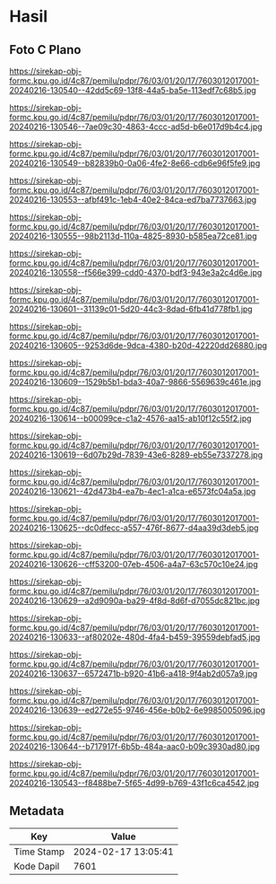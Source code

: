 # Hasil

## Foto C Plano

https://sirekap-obj-formc.kpu.go.id/4c87/pemilu/pdpr/76/03/01/20/17/7603012017001-20240216-130540--42dd5c69-13f8-44a5-ba5e-113edf7c68b5.jpg

https://sirekap-obj-formc.kpu.go.id/4c87/pemilu/pdpr/76/03/01/20/17/7603012017001-20240216-130546--7ae09c30-4863-4ccc-ad5d-b6e017d9b4c4.jpg

https://sirekap-obj-formc.kpu.go.id/4c87/pemilu/pdpr/76/03/01/20/17/7603012017001-20240216-130549--b82839b0-0a06-4fe2-8e66-cdb6e96f5fe9.jpg

https://sirekap-obj-formc.kpu.go.id/4c87/pemilu/pdpr/76/03/01/20/17/7603012017001-20240216-130553--afbf491c-1eb4-40e2-84ca-ed7ba7737663.jpg

https://sirekap-obj-formc.kpu.go.id/4c87/pemilu/pdpr/76/03/01/20/17/7603012017001-20240216-130555--98b2113d-110a-4825-8930-b585ea72ce81.jpg

https://sirekap-obj-formc.kpu.go.id/4c87/pemilu/pdpr/76/03/01/20/17/7603012017001-20240216-130558--f566e399-cdd0-4370-bdf3-943e3a2c4d6e.jpg

https://sirekap-obj-formc.kpu.go.id/4c87/pemilu/pdpr/76/03/01/20/17/7603012017001-20240216-130601--31139c01-5d20-44c3-8dad-6fb41d778fb1.jpg

https://sirekap-obj-formc.kpu.go.id/4c87/pemilu/pdpr/76/03/01/20/17/7603012017001-20240216-130605--9253d6de-9dca-4380-b20d-42220dd26880.jpg

https://sirekap-obj-formc.kpu.go.id/4c87/pemilu/pdpr/76/03/01/20/17/7603012017001-20240216-130609--1529b5b1-bda3-40a7-9866-5569639c461e.jpg

https://sirekap-obj-formc.kpu.go.id/4c87/pemilu/pdpr/76/03/01/20/17/7603012017001-20240216-130614--b00099ce-c1a2-4576-aa15-ab10f12c55f2.jpg

https://sirekap-obj-formc.kpu.go.id/4c87/pemilu/pdpr/76/03/01/20/17/7603012017001-20240216-130619--6d07b29d-7839-43e6-8289-eb55e7337278.jpg

https://sirekap-obj-formc.kpu.go.id/4c87/pemilu/pdpr/76/03/01/20/17/7603012017001-20240216-130621--42d473b4-ea7b-4ec1-a1ca-e6573fc04a5a.jpg

https://sirekap-obj-formc.kpu.go.id/4c87/pemilu/pdpr/76/03/01/20/17/7603012017001-20240216-130625--dc0dfecc-a557-476f-8677-d4aa39d3deb5.jpg

https://sirekap-obj-formc.kpu.go.id/4c87/pemilu/pdpr/76/03/01/20/17/7603012017001-20240216-130626--cff53200-07eb-4506-a4a7-63c570c10e24.jpg

https://sirekap-obj-formc.kpu.go.id/4c87/pemilu/pdpr/76/03/01/20/17/7603012017001-20240216-130629--a2d9090a-ba29-4f8d-8d6f-d7055dc821bc.jpg

https://sirekap-obj-formc.kpu.go.id/4c87/pemilu/pdpr/76/03/01/20/17/7603012017001-20240216-130633--af80202e-480d-4fa4-b459-39559debfad5.jpg

https://sirekap-obj-formc.kpu.go.id/4c87/pemilu/pdpr/76/03/01/20/17/7603012017001-20240216-130637--6572471b-b920-41b6-a418-9f4ab2d057a9.jpg

https://sirekap-obj-formc.kpu.go.id/4c87/pemilu/pdpr/76/03/01/20/17/7603012017001-20240216-130639--ed272e55-9746-456e-b0b2-6e9985005096.jpg

https://sirekap-obj-formc.kpu.go.id/4c87/pemilu/pdpr/76/03/01/20/17/7603012017001-20240216-130644--b717917f-6b5b-484a-aac0-b09c3930ad80.jpg

https://sirekap-obj-formc.kpu.go.id/4c87/pemilu/pdpr/76/03/01/20/17/7603012017001-20240216-130543--f8488be7-5f65-4d99-b769-43f1c6ca4542.jpg


## Metadata

| Key        | Value               |
| ---------- | ------------------- |
| Time Stamp | 2024-02-17 13:05:41 |
| Kode Dapil | 7601                |



